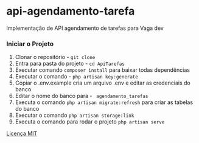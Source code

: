 # api-agendamento-tarefa
Implementação de API agendamento de tarefas para Vaga dev

### **Iniciar o Projeto**

1. Clonar o repositório - `git clone`
2. Entra para pasta do projeto - `cd ApiTarefas`
3. Executar comando `composer install` para baixar todas dependências
4. Executar o comando - `php artisan key:generate`
5. Copiar  o .env.example cria um arquivo .env e editar as credenciais do banco
6. Editar o nome do banco para - ` agendamento_tarefas`
7. Executa o comando `php artisan migrate:refresh` para criar as tabelas do banco
8. Executar o comando `php artisan storage:link`
9. Executa o comando para rodar o projeto `php artisan serve`

[Licença MIT](LICENSE)
